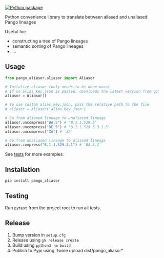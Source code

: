[![Python package](https://github.com/corneliusroemer/pango_aliasor/actions/workflows/pytest.yaml/badge.svg)](https://github.com/corneliusroemer/pango_aliasor/actions/workflows/pytest.yaml)

Python convenience library to translate between aliased and unaliased Pango lineages

Useful for:
- constructing a tree of Pango lineages
- semantic sorting of Pango lineages
- ...

## Usage

```python
from pango_aliasor.aliasor import Aliasor

# Initalize aliasor (only needs to be done once)
# If no alias_key.json is passed, downloads the latest version from github
aliasor = Aliasor()

# To use custom alias_key.json, pass the relative path to the file
# aliasor = Aliasor('alias_key.json')

# Go from aliased lineage to unaliased lineage
aliasor.uncompress("BA.5") # 'B.1.1.529.5'
aliasor.uncompress("BE.5") # 'B.1.1.529.5.3.1.5'
aliasor.uncompress("XA") # 'XA'

# Go from unaliased lineage to aliased lineage
aliasor.compress("B.1.1.529.3.1") # 'BA.3.1'
```

See [tests](tests/test_aliasor.py) for more examples.

## Installation

```bash
pip install pango_aliasor
```

## Testing

Run `pytest` from the project root to run all tests.

## Release

1. Bump version in `setup.cfg`
2. Release using `gh release create`
3. Build using `python3 -m build`
4. Publish to Pypi using `twine upload dist/pango_aliasor*
